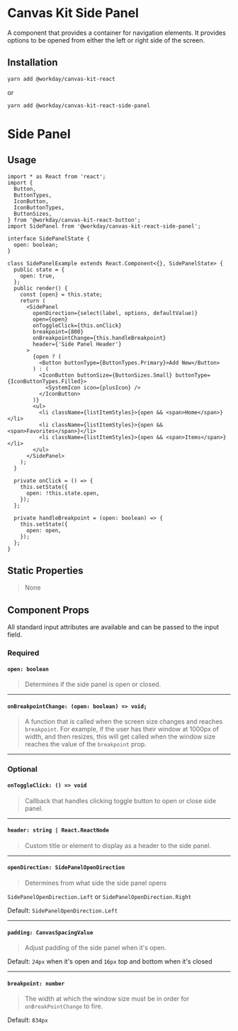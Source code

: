 # Canvas Kit Side Panel

A component that provides a container for navigation elements. It provides options to be opened from
either the left or right side of the screen.

## Installation

```sh
yarn add @workday/canvas-kit-react
```

or

```sh
yarn add @workday/canvas-kit-react-side-panel
```

# Side Panel

## Usage

```tsx
import * as React from 'react';
import {
  Button,
  ButtonTypes,
  IconButton,
  IconButtonTypes,
  ButtonSizes,
} from '@workday/canvas-kit-react-button';
import SidePanel from '@workday/canvas-kit-react-side-panel';

interface SidePanelState {
  open: boolean;
}

class SidePanelExample extends React.Component<{}, SidePanelState> {
  public state = {
    open: true,
  };
  public render() {
    const {open} = this.state;
    return (
      <SidePanel
        openDirection={select(label, options, defaultValue)}
        open={open}
        onToggleClick={this.onClick}
        breakpoint={800}
        onBreakpointChange={this.handleBreakpoint}
        header={'Side Panel Header'}
      >
        {open ? (
          <Button buttonType={ButtonTypes.Primary}>Add New</Button>
        ) : (
          <IconButton buttonSize={ButtonSizes.Small} buttonType={IconButtonTypes.Filled}>
            <SystemIcon icon={plusIcon} />
          </IconButton>
        )}
        <ul>
          <li className={listItemStyles}>{open && <span>Home</span>}</li>
          <li className={listItemStyles}>{open && <span>Favorites</span>}</li>
          <li className={listItemStyles}>{open && <span>Items</span>}</li>
        </ul>
      </SidePanel>
    );
  }

  private onClick = () => {
    this.setState({
      open: !this.state.open,
    });
  };

  private handleBreakpoint = (open: boolean) => {
    this.setState({
      open: open,
    });
  };
}
```

## Static Properties

> None

## Component Props

All standard input attributes are available and can be passed to the input field.

### Required

#### `open: boolean`

> Determines if the side panel is open or closed.

---

#### `onBreakpointChange: (open: boolean) => void;`

> A function that is called when the screen size changes and reaches `breakpoint`. For example, if
> the user has their window at 1000px of width, and then resizes, this will get called when the
> window size reaches the value of the `breakpoint` prop.

---

### Optional

#### `onToggleClick: () => void`

> Callback that handles clicking toggle button to open or close side panel.

---

#### `header: string | React.ReactNode`

> Custom title or element to display as a header to the side panel.

---

#### `openDirection: SidePanelOpenDirection`

> Determines from what side the side panel opens

`SidePanelOpenDirection.Left` or `SidePanelOpenDirection.Right`

Default: `SidePanelOpenDirection.Left`

---

#### `padding: CanvasSpacingValue`

> Adjust padding of the side panel when it's open.

Default: `24px` when it's open and `16px` top and bottom when it's closed

---

#### `breakpoint: number`

> The width at which the window size must be in order for `onBreakPointChange` to fire.

Default: `834px`
